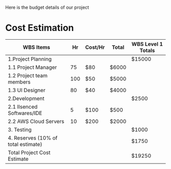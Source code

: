 Here is the budget details of our project


# Cost Estimation

| WBS Items | Hr | Cost/Hr | Total | WBS Level 1 Totals |
|-----|------|-------|--------|---------|
|1.Project Planning | | | | $15000 |
|1.1 Project Manager | 75 | $80 | $6000 | |
|1.2 Project team members | 100 | $50 | $5000 | |
|1.3 UI Designer | 80 | $40 | $4000 | |
|2.Development | | | | $2500 |
|2.1 lIsenced Softwares/IDE  | 5 | $100 | $500 | |
|2.2 AWS Cloud Servers | 10 | $200 | $2000 | |
|3. Testing | | | | $1000 |
|4. Reserves (10% of total estimate) | | | | $1750 |
|Total Project Cost Estimate | | | | $19250 |








